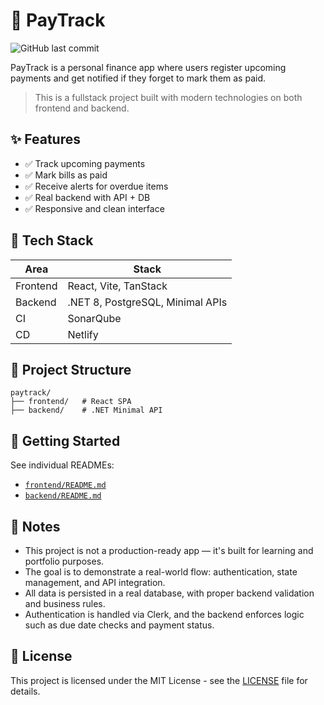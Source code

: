 # 💸 PayTrack

![GitHub last commit](https://img.shields.io/github/last-commit/gasbrieo/paytrack)

PayTrack is a personal finance app where users register upcoming payments and get notified if they forget to mark them as paid.

> This is a fullstack project built with modern technologies on both frontend and backend.

## ✨ Features

- ✅ Track upcoming payments
- ✅ Mark bills as paid
- ✅ Receive alerts for overdue items
- ✅ Real backend with API + DB
- ✅ Responsive and clean interface

## 🧱 Tech Stack

| Area     | Stack                            |
| -------- | -------------------------------- |
| Frontend | React, Vite, TanStack            |
| Backend  | .NET 8, PostgreSQL, Minimal APIs |
| CI       | SonarQube                        |
| CD       | Netlify                          |

## 📁 Project Structure

```
paytrack/
├── frontend/   # React SPA
├── backend/    # .NET Minimal API
```

## 🚀 Getting Started

See individual READMEs:

- [`frontend/README.md`](./frontend/README.md)
- [`backend/README.md`](./backend/README.md)

## 📌 Notes

- This project is not a production-ready app — it's built for learning and portfolio purposes.
- The goal is to demonstrate a real-world flow: authentication, state management, and API integration.
- All data is persisted in a real database, with proper backend validation and business rules.
- Authentication is handled via Clerk, and the backend enforces logic such as due date checks and payment status.

## 🪪 License

This project is licensed under the MIT License - see the [LICENSE](LICENSE) file for details.
